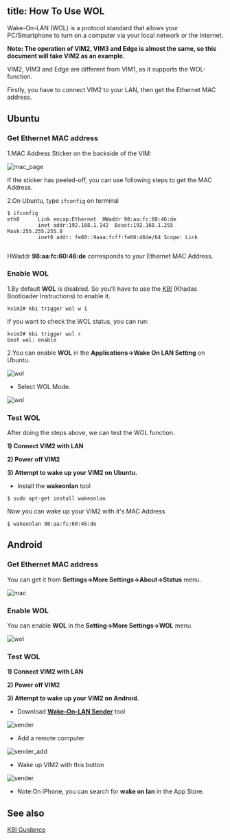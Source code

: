 title: How To Use WOL
---

Wake-On-LAN (WOL) is a protocol standard that allows your PC/Smartphone to turn on a computer via your local network or the Internet.

**Note: The operation of VIM2, VIM3 and Edge is almost the same, so this document will take VIM2 as an example.**

VIM2, VIM3 and Edge are different from VIM1, as it supports the WOL-function.

Firstly, you have to connect VIM2 to your LAN, then get the Ethernet MAC address.

## Ubuntu

### Get Ethernet MAC address
1.MAC Address Sticker on the backside of the VIM:

![mac_page](/images/vim2/vim2_mac.jpg)

If the sticker has peeled-off, you can use following steps to get the MAC Address.

2.On Ubuntu, type `ifconfig` on terminal
```
$ ifconfig
eth0      Link encap:Ethernet  HWaddr 98:aa:fc:60:46:de
          inet addr:192.168.1.142  Bcast:192.168.1.255  Mask:255.255.255.0 
          inet6 addr: fe80::9aaa:fcff:fe60:46de/64 Scope: Link


```
HWaddr **98:aa:fc:60:46:de** corresponds to your Ethernet MAC Address.

### Enable WOL

1.By default **WOL** is disabled. So you'll have to use the [KBI](https://docs.khadas.com/vim2/KbiGuidance.html) (Khadas Bootloader Instructions) to enable it.
```
kvim2# kbi trigger wol w 1
```
If you want to check the WOL status, you can run:
```
kvim2# kbi trigger wol r
boot wol: enable
```

2.You can enable **WOL** in the **Applications->Wake On LAN Setting** on Ubuntu.

![wol](/images/vim2/vim2_ubuntu_wol1.png)

* Select WOL Mode.

![wol](/images/vim2/vim2_ubuntu_wol2.png)

### Test WOL
After doing the steps above, we can test the WOL function.

**1) Connect VIM2 with LAN**

**2) Power off VIM2**

**3) Attempt to wake up your VIM2 on Ubuntu.**

* Install the **wakeonlan** tool
```
$ sudo apt-get install wakeonlan
```
Now you can wake up your VIM2 with it's MAC Address
```
$ wakeonlan 98:aa:fc:60:46:de
```


## Android

### Get Ethernet MAC address

You can get it from **Settings->More Settings->About->Status** menu.

![mac](/images/vim2/vim2_android_mac.png)

### Enable WOL

You can enable **WOL** in the **Setting->More Settings->WOL** menu.

![wol](/images/vim2/vim2_android_wol.png)


### Test WOL

**1) Connect VIM2 with LAN**

**2) Power off VIM2**

**3) Attempt to wake up your VIM2 on Android.**

* Download **[Wake-On-LAN Sender](http://www.yarovy.com/wol/)** tool

![sender](/images/vim2/wol_sender_main.png)

* Add a remote computer

![sender_add](/images/vim2/wol_sender_add_remote.png)

* Wake up VIM2 with this button

![sender](/images/vim2/wol_sender_send.png)

* Note:On iPhone, you can search for **wake on lan** in the App Store.

## See also
[KBI Guidance](/vim2/KbiGuidance.html)

